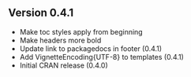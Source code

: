 Version 0.4.1
----------------------------------------------------------------------

- Make toc styles apply from beginning
- Make headers more bold
- Update link to packagedocs in footer (0.4.1)
- Add VignetteEncoding{UTF-8} to templates (0.4.1)
- Initial CRAN release (0.4.0)
